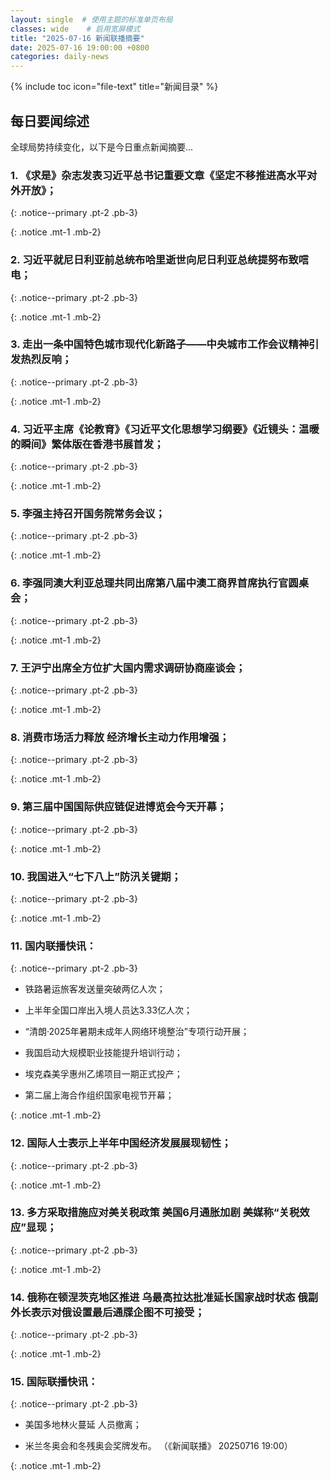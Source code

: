 ```yaml
---
layout: single  # 使用主题的标准单页布局
classes: wide    # 启用宽屏模式
title: "2025-07-16 新闻联播摘要"
date: 2025-07-16 19:00:00 +0800
categories: daily-news
---
```


{% include toc icon="file-text" title="新闻目录" %}
   
## 每日要闻综述

全球局势持续变化，以下是今日重点新闻摘要...

### 1. 《求是》杂志发表习近平总书记重要文章《坚定不移推进高水平对外开放》； 

{: .notice--primary .pt-2 .pb-3}

{: .notice .mt-1 .mb-2}

### 2. 习近平就尼日利亚前总统布哈里逝世向尼日利亚总统提努布致唁电； 

{: .notice--primary .pt-2 .pb-3}

{: .notice .mt-1 .mb-2}

### 3. 走出一条中国特色城市现代化新路子——中央城市工作会议精神引发热烈反响； 

{: .notice--primary .pt-2 .pb-3}

{: .notice .mt-1 .mb-2}

### 4. 习近平主席《论教育》《习近平文化思想学习纲要》《近镜头：温暖的瞬间》繁体版在香港书展首发； 

{: .notice--primary .pt-2 .pb-3}

{: .notice .mt-1 .mb-2}

### 5. 李强主持召开国务院常务会议； 

{: .notice--primary .pt-2 .pb-3}

{: .notice .mt-1 .mb-2}

### 6. 李强同澳大利亚总理共同出席第八届中澳工商界首席执行官圆桌会； 

{: .notice--primary .pt-2 .pb-3}

{: .notice .mt-1 .mb-2}

### 7. 王沪宁出席全方位扩大国内需求调研协商座谈会； 

{: .notice--primary .pt-2 .pb-3}

{: .notice .mt-1 .mb-2}

### 8. 消费市场活力释放 经济增长主动力作用增强； 

{: .notice--primary .pt-2 .pb-3}

{: .notice .mt-1 .mb-2}

### 9. 第三届中国国际供应链促进博览会今天开幕； 

{: .notice--primary .pt-2 .pb-3}

{: .notice .mt-1 .mb-2}

### 10. 我国进入“七下八上”防汛关键期； 

{: .notice--primary .pt-2 .pb-3}

{: .notice .mt-1 .mb-2}

### 11. 国内联播快讯： 

{: .notice--primary .pt-2 .pb-3}

- 铁路暑运旅客发送量突破两亿人次；

- 上半年全国口岸出入境人员达3.33亿人次；

- “清朗·2025年暑期未成年人网络环境整治”专项行动开展；

- 我国启动大规模职业技能提升培训行动；

- 埃克森美孚惠州乙烯项目一期正式投产；

- 第二届上海合作组织国家电视节开幕；

{: .notice .mt-1 .mb-2}

### 12. 国际人士表示上半年中国经济发展展现韧性； 

{: .notice--primary .pt-2 .pb-3}

{: .notice .mt-1 .mb-2}

### 13. 多方采取措施应对美关税政策 美国6月通胀加剧 美媒称“关税效应”显现； 

{: .notice--primary .pt-2 .pb-3}

{: .notice .mt-1 .mb-2}

### 14. 俄称在顿涅茨克地区推进 乌最高拉达批准延长国家战时状态 俄副外长表示对俄设置最后通牒企图不可接受； 

{: .notice--primary .pt-2 .pb-3}

{: .notice .mt-1 .mb-2}

### 15. 国际联播快讯： 

{: .notice--primary .pt-2 .pb-3}

- 美国多地林火蔓延 人员撤离；

- 米兰冬奥会和冬残奥会奖牌发布。 （《新闻联播》 20250716 19:00）

{: .notice .mt-1 .mb-2}